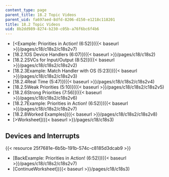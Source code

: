 ```yaml
---
content_type: page
parent_title: 18.2 Topic Videos
parent_uid: fa697aed-8dfd-8206-d150-e1218c118201
title: 18.2 Topic Videos
uid: 8b2dd989-8274-b230-c05b-a76f6bc6f4b6
---
```


*   [<Example: Priorities in Action! (6:52)]({{< baseurl >}}/pages/c18/c18s2/c18s2v7)
*   [18.2.1OS Device Handlers (6:07)]({{< baseurl >}}/pages/c18/c18s2)
*   [18.2.2SVCs for Input/Output (8:52)]({{< baseurl >}}/pages/c18/c18s2/c18s2v2)
*   [18.2.3Example: Match Handler with OS (5:23)]({{< baseurl >}}/pages/c18/c18s2/c18s2v3)
*   [18.2.4Real Time (5:47)]({{< baseurl >}}/pages/c18/c18s2/c18s2v4)
*   [18.2.5Weak Priorities (5:10)]({{< baseurl >}}/pages/c18/c18s2/c18s2v5)
*   [18.2.6Strong Priorities (7:56)]({{< baseurl >}}/pages/c18/c18s2/c18s2v6)
*   [18.2.7Example: Priorities in Action! (6:52)]({{< baseurl >}}/pages/c18/c18s2/c18s2v7)
*   [18.2.8Worked Examples]({{< baseurl >}}/pages/c18/c18s2/c18s2v8)
*   [\>Worksheet]({{< baseurl >}}/pages/c18/c18s3)

Devices and Interrupts
----------------------

{{< resource 25f7681e-6b5b-191b-574c-c8185d3dcab9 >}}

*   [BackExample: Priorities in Action! (6:52)]({{< baseurl >}}/pages/c18/c18s2/c18s2v7)
*   [ContinueWorksheet]({{< baseurl >}}/pages/c18/c18s3)